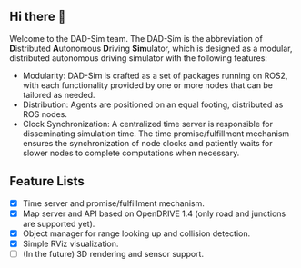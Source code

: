 ## Hi there 👋

Welcome to the DAD-Sim team. The DAD-Sim is the abbreviation of **D**istributed **A**utonomous **D**riving **Sim**ulator, which is designed as a modular, distributed autonomous driving simulator with the following features:

- Modularity: DAD-Sim is crafted as a set of packages running on ROS2, with each functionality provided by one or more nodes that can be tailored as needed.
- Distribution: Agents are positioned on an equal footing, distributed as ROS nodes.
- Clock Synchronization: A centralized time server is responsible for disseminating simulation time. The time promise/fulfillment mechanism ensures the synchronization of node clocks and patiently waits for slower nodes to complete computations when necessary.

<!--

**Here are some ideas to get you started:**

🙋‍♀️ A short introduction - what is your organization all about?
🌈 Contribution guidelines - how can the community get involved?
👩‍💻 Useful resources - where can the community find your docs? Is there anything else the community should know?
🍿 Fun facts - what does your team eat for breakfast?
🧙 Remember, you can do mighty things with the power of [Markdown](https://docs.github.com/github/writing-on-github/getting-started-with-writing-and-formatting-on-github/basic-writing-and-formatting-syntax)
-->

## Feature Lists

- [x] Time server and promise/fulfillment mechanism.
- [x] Map server and API based on OpenDRIVE 1.4 (only road and junctions are supported yet).
- [x] Object manager for range looking up and collision detection.
- [x] Simple RViz visualization.
- [ ] (In the future) 3D rendering and sensor support.
